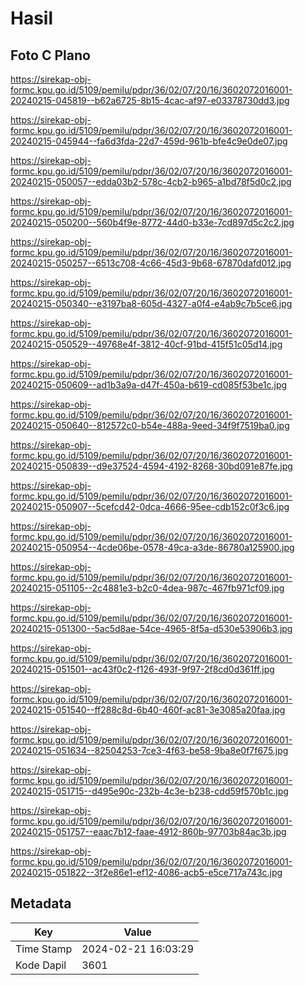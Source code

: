 # Hasil

## Foto C Plano

https://sirekap-obj-formc.kpu.go.id/5109/pemilu/pdpr/36/02/07/20/16/3602072016001-20240215-045819--b62a6725-8b15-4cac-af97-e03378730dd3.jpg

https://sirekap-obj-formc.kpu.go.id/5109/pemilu/pdpr/36/02/07/20/16/3602072016001-20240215-045944--fa6d3fda-22d7-459d-961b-bfe4c9e0de07.jpg

https://sirekap-obj-formc.kpu.go.id/5109/pemilu/pdpr/36/02/07/20/16/3602072016001-20240215-050057--edda03b2-578c-4cb2-b965-a1bd78f5d0c2.jpg

https://sirekap-obj-formc.kpu.go.id/5109/pemilu/pdpr/36/02/07/20/16/3602072016001-20240215-050200--560b4f9e-8772-44d0-b33e-7cd897d5c2c2.jpg

https://sirekap-obj-formc.kpu.go.id/5109/pemilu/pdpr/36/02/07/20/16/3602072016001-20240215-050257--6513c708-4c66-45d3-9b68-67870dafd012.jpg

https://sirekap-obj-formc.kpu.go.id/5109/pemilu/pdpr/36/02/07/20/16/3602072016001-20240215-050340--e3197ba8-605d-4327-a0f4-e4ab9c7b5ce6.jpg

https://sirekap-obj-formc.kpu.go.id/5109/pemilu/pdpr/36/02/07/20/16/3602072016001-20240215-050529--49768e4f-3812-40cf-91bd-415f51c05d14.jpg

https://sirekap-obj-formc.kpu.go.id/5109/pemilu/pdpr/36/02/07/20/16/3602072016001-20240215-050609--ad1b3a9a-d47f-450a-b619-cd085f53be1c.jpg

https://sirekap-obj-formc.kpu.go.id/5109/pemilu/pdpr/36/02/07/20/16/3602072016001-20240215-050640--812572c0-b54e-488a-9eed-34f9f7519ba0.jpg

https://sirekap-obj-formc.kpu.go.id/5109/pemilu/pdpr/36/02/07/20/16/3602072016001-20240215-050839--d9e37524-4594-4192-8268-30bd091e87fe.jpg

https://sirekap-obj-formc.kpu.go.id/5109/pemilu/pdpr/36/02/07/20/16/3602072016001-20240215-050907--5cefcd42-0dca-4666-95ee-cdb152c0f3c6.jpg

https://sirekap-obj-formc.kpu.go.id/5109/pemilu/pdpr/36/02/07/20/16/3602072016001-20240215-050954--4cde06be-0578-49ca-a3de-86780a125900.jpg

https://sirekap-obj-formc.kpu.go.id/5109/pemilu/pdpr/36/02/07/20/16/3602072016001-20240215-051105--2c4881e3-b2c0-4dea-987c-467fb971cf09.jpg

https://sirekap-obj-formc.kpu.go.id/5109/pemilu/pdpr/36/02/07/20/16/3602072016001-20240215-051300--5ac5d8ae-54ce-4965-8f5a-d530e53906b3.jpg

https://sirekap-obj-formc.kpu.go.id/5109/pemilu/pdpr/36/02/07/20/16/3602072016001-20240215-051501--ac43f0c2-f126-493f-9f97-2f8cd0d361ff.jpg

https://sirekap-obj-formc.kpu.go.id/5109/pemilu/pdpr/36/02/07/20/16/3602072016001-20240215-051540--ff288c8d-6b40-460f-ac81-3e3085a20faa.jpg

https://sirekap-obj-formc.kpu.go.id/5109/pemilu/pdpr/36/02/07/20/16/3602072016001-20240215-051634--82504253-7ce3-4f63-be58-9ba8e0f7f675.jpg

https://sirekap-obj-formc.kpu.go.id/5109/pemilu/pdpr/36/02/07/20/16/3602072016001-20240215-051715--d495e90c-232b-4c3e-b238-cdd59f570b1c.jpg

https://sirekap-obj-formc.kpu.go.id/5109/pemilu/pdpr/36/02/07/20/16/3602072016001-20240215-051757--eaac7b12-faae-4912-860b-97703b84ac3b.jpg

https://sirekap-obj-formc.kpu.go.id/5109/pemilu/pdpr/36/02/07/20/16/3602072016001-20240215-051822--3f2e86e1-ef12-4086-acb5-e5ce717a743c.jpg


## Metadata

| Key        | Value               |
| ---------- | ------------------- |
| Time Stamp | 2024-02-21 16:03:29 |
| Kode Dapil | 3601                |



